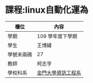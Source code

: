 # 課程:linux自動化運為

欄位 | 內容
-----|--------
學期 | 109 學年度下學期
學生 |  王博緯
學號末兩碼 | 27
教師 | 柯志亨
學校科系 | [金門大學資訊工程系](https://www.nqu.edu.tw/educsie/index.php)



